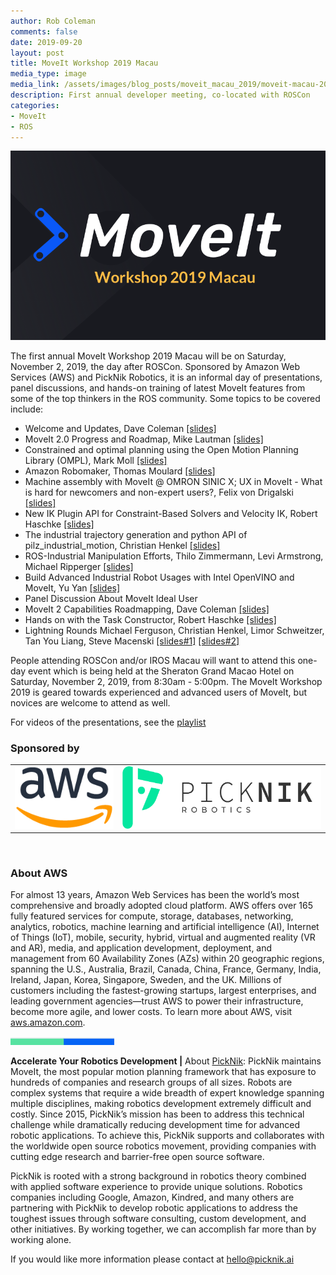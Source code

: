 ```yaml
---
author: Rob Coleman
comments: false
date: 2019-09-20
layout: post
title: MoveIt Workshop 2019 Macau
media_type: image
media_link: /assets/images/blog_posts/moveit_macau_2019/moveit-macau-2019-logo.png
description: First annual developer meeting, co-located with ROSCon
categories:
- MoveIt
- ROS
---
```


[//]: # (Image References)
[line]: /assets/images/blog_posts/line.png

<p align="center"><img src="/assets/images/blog_posts/moveit_macau_2019/moveit-macau-2019-logo.png" alt="Moveit Macau 2019"></p>

The first annual MoveIt Workshop 2019 Macau will be on Saturday, November 2, 2019, the day after ROSCon. Sponsored by Amazon Web Services (AWS) and PickNik Robotics, it is an informal day of presentations, panel discussions, and hands-on training of latest MoveIt features from some of the top thinkers in the ROS community. Some topics to be covered include:

* Welcome and Updates, Dave Coleman [[slides]](/docs/moveit_workshop_macau_2019/welcome.pdf)
* MoveIt 2.0 Progress and Roadmap, Mike Lautman [[slides]](/docs/moveit_workshop_macau_2019/progress_and_roadmap.pdf)
* Constrained and optimal planning using the Open Motion Planning Library (OMPL), Mark Moll [[slides]](/docs/moveit_workshop_macau_2019/ompl.pdf)
* Amazon Robomaker, Thomas Moulard [[slides]](/docs/moveit_workshop_macau_2019/robotmaker.pdf)
* Machine assembly with MoveIt @ OMRON SINIC X; UX in MoveIt - What is hard for newcomers and non-expert users?, Felix von Drigalski [[slides]](/docs/moveit_workshop_macau_2019/MoveIt_usability.pdf)
* New IK Plugin API for Constraint-Based Solvers and Velocity IK, Robert Haschke [[slides]](/docs/moveit_workshop_macau_2019/ik.pdf)
* The industrial trajectory generation and python API of pilz_industrial_motion, Christian Henkel [[slides]](/docs/moveit_workshop_macau_2019/pilz_industrial_motion.pdf)
* ROS-Industrial Manipulation Efforts, Thilo Zimmermann, Levi Armstrong, Michael Ripperger [[slides]](/docs/moveit_workshop_macau_2019/ros_industrial.pdf)
* Build Advanced Industrial Robot Usages with Intel OpenVINO and MoveIt, Yu Yan	[[slides]](/docs/moveit_workshop_macau_2019/OpenVINO_and_MoveIt.pdf)
* Panel Discussion About MoveIt Ideal User
* MoveIt 2 Capabilities Roadmapping, Dave Coleman [[slides]](/docs/moveit_workshop_macau_2019/MoveIt_capabilities_roadmapping.pdf)
* Hands on with the Task Constructor, Robert Haschke [[slides]](/docs/moveit_workshop_macau_2019/MTC.pdf)
* Lightning Rounds Michael Ferguson, Christian Henkel, Limor Schweitzer, Tan You Liang, Steve Macenski [[slides#1]](/docs/moveit_workshop_macau_2019/TOTG.pdf) [[slides#2]](/docs/moveit_workshop_macau_2019/movai_lightinground_talk.pdf)

People attending ROSCon and/or IROS Macau will want to attend this one-day event which is being held at the Sheraton Grand Macao Hotel on Saturday, November 2, 2019, from 8:30am - 5:00pm. The MoveIt Workshop 2019 is geared towards experienced and advanced users of MoveIt, but novices are welcome to attend as well.

For videos of the presentations, see the [playlist](https://www.youtube.com/playlist?list=PL2V08eX0CdgCazaFSjXGhfn3vcFAUH8NS)


### Sponsored by

<table style="width: 100%;" >
<tbody>
<tr>
<td><img src="/assets/images/sponsors/amazon.png" height="100"/></td>
<td><img src="/assets/images/sponsors/picknik.png" height="100"/></td>
</tr>
</tbody>
</table>
<br>

### About AWS

For almost 13 years, Amazon Web Services has been the world’s most comprehensive and broadly adopted cloud platform. AWS offers over 165 fully featured services for compute, storage, databases, networking, analytics, robotics, machine learning and artificial intelligence (AI), Internet of Things (IoT), mobile, security, hybrid, virtual and augmented reality (VR and AR), media, and application development, deployment, and management from 60 Availability Zones (AZs) within 20 geographic regions, spanning the U.S., Australia, Brazil, Canada, China, France, Germany, India, Ireland, Japan, Korea, Singapore, Sweden, and the UK. Millions of customers including the fastest-growing startups, largest enterprises, and leading government agencies—trust AWS to power their infrastructure, become more agile, and lower costs. To learn more about AWS, visit [aws.amazon.com](https://aws.amazon.com).

![line]

**Accelerate Your Robotics Development |**
About [PickNik](https://picknik.ai/): PickNik maintains MoveIt, the most popular motion planning framework that has exposure to hundreds of companies and research groups of all sizes. Robots are complex systems that require a wide breadth of expert knowledge spanning multiple disciplines, making robotics development extremely difficult and costly. Since 2015, PickNik’s mission has been to address this technical challenge while dramatically reducing development time for advanced robotic applications. To achieve this, PickNik supports and collaborates with the worldwide open source robotics movement, providing companies with cutting edge research and barrier-free open source software.

PickNik is rooted with a strong background in robotics theory combined with applied software experience to provide unique solutions. Robotics companies including Google, Amazon, Kindred, and many others are partnering with PickNik to develop robotic applications to address the toughest issues through software consulting, custom development, and other initiatives. By working together,  we can accomplish far more than by working alone.

If you would like more information please contact at [hello@picknik.ai](mailto:hello@picknik.ai)

